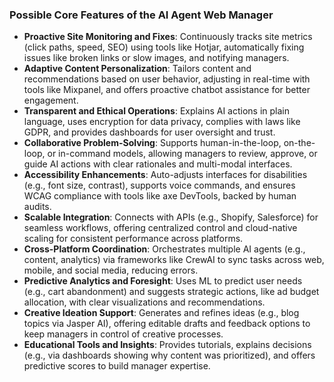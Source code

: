 ### Possible Core Features of the AI Agent Web Manager

- **Proactive Site Monitoring and Fixes**: Continuously tracks site metrics (click paths, speed, SEO) using tools like Hotjar, automatically fixing issues like broken links or slow images, and notifying managers.
- **Adaptive Content Personalization**: Tailors content and recommendations based on user behavior, adjusting in real-time with tools like Mixpanel, and offers proactive chatbot assistance for better engagement.
- **Transparent and Ethical Operations**: Explains AI actions in plain language, uses encryption for data privacy, complies with laws like GDPR, and provides dashboards for user oversight and trust.
- **Collaborative Problem-Solving**: Supports human-in-the-loop, on-the-loop, or in-command models, allowing managers to review, approve, or guide AI actions with clear rationales and multi-modal interfaces.
- **Accessibility Enhancements**: Auto-adjusts interfaces for disabilities (e.g., font size, contrast), supports voice commands, and ensures WCAG compliance with tools like axe DevTools, backed by human audits.
- **Scalable Integration**: Connects with APIs (e.g., Shopify, Salesforce) for seamless workflows, offering centralized control and cloud-native scaling for consistent performance across platforms.
- **Cross-Platform Coordination**: Orchestrates multiple AI agents (e.g., content, analytics) via frameworks like CrewAI to sync tasks across web, mobile, and social media, reducing errors.
- **Predictive Analytics and Foresight**: Uses ML to predict user needs (e.g., cart abandonment) and suggests strategic actions, like ad budget allocation, with clear visualizations and recommendations.
- **Creative Ideation Support**: Generates and refines ideas (e.g., blog topics via Jasper AI), offering editable drafts and feedback options to keep managers in control of creative processes.
- **Educational Tools and Insights**: Provides tutorials, explains decisions (e.g., via dashboards showing why content was prioritized), and offers predictive scores to build manager expertise.
